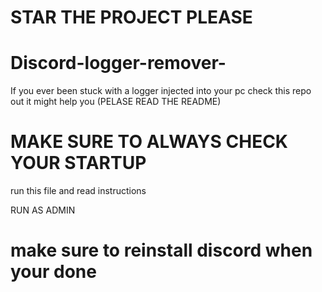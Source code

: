 
# STAR THE PROJECT PLEASE

# Discord-logger-remover-
If you ever been stuck with a logger injected into your pc check this repo out it might help you (PELASE READ THE README)



# MAKE SURE TO ALWAYS CHECK YOUR STARTUP 
run this file and read instructions 

RUN AS ADMIN 

# make sure to reinstall discord when your done
